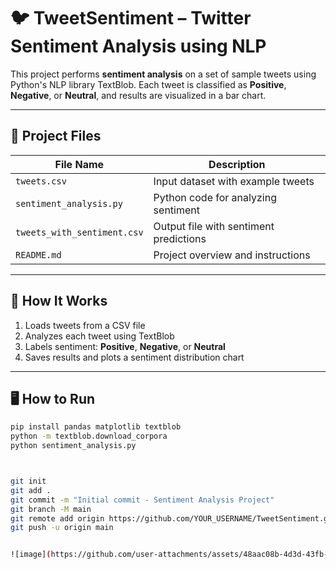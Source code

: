 # 🐦 TweetSentiment – Twitter Sentiment Analysis using NLP

This project performs **sentiment analysis** on a set of sample tweets using Python's NLP library TextBlob. Each tweet is classified as **Positive**, **Negative**, or **Neutral**, and results are visualized in a bar chart.

---

## 📁 Project Files

| File Name              | Description                                  |
|------------------------|----------------------------------------------|
| `tweets.csv`           | Input dataset with example tweets            |
| `sentiment_analysis.py`| Python code for analyzing sentiment          |
| `tweets_with_sentiment.csv` | Output file with sentiment predictions |
| `README.md`            | Project overview and instructions            |

---

## 🚀 How It Works

1. Loads tweets from a CSV file
2. Analyzes each tweet using TextBlob
3. Labels sentiment: **Positive**, **Negative**, or **Neutral**
4. Saves results and plots a sentiment distribution chart

---

## 🖥 How to Run

```bash
pip install pandas matplotlib textblob
python -m textblob.download_corpora
python sentiment_analysis.py



git init
git add .
git commit -m "Initial commit - Sentiment Analysis Project"
git branch -M main
git remote add origin https://github.com/YOUR_USERNAME/TweetSentiment.git
git push -u origin main


![image](https://github.com/user-attachments/assets/48aac08b-4d3d-43fb-998c-239a7c1c25ba)
